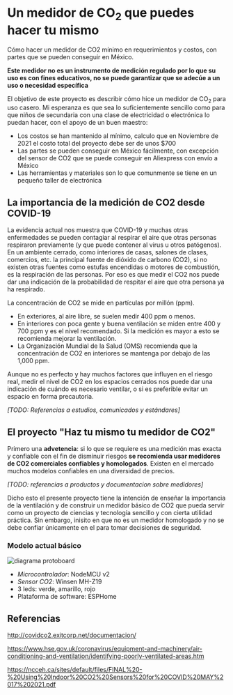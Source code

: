 # Un medidor de CO<sub>2</sub> que puedes hacer tu mismo

Cómo hacer un medidor de CO2 mínimo en requerimientos y costos, con partes que se pueden conseguir en México.

**Este medidor no es un instrumento de medición regulado por lo que su uso es con fines educativos, no se puede garantizar que se adecúe a un uso o necesidad específica**

El objetivo de este proyecto es describir cómo hice un medidor de CO<sub>2</sub> para uso casero. Mi esperanza es que sea lo suficientemente sencillo como para que niños de secundaria con una clase de electricidad o electrónica lo puedan hacer, con el apoyo de un buen maestro:

- Los costos se han mantenido al mínimo, calculo que en Noviembre de 2021 el costo total del proyecto debe ser de unos $700
- Las partes se pueden conseguir en México fácilmente, con excepción del sensor de CO2 que se puede conseguir en Aliexpress con envío a México
- Las herramientas y materiales son lo que comunmente se tiene en un pequeño taller de electrónica

## La importancia de la medición de CO2 desde COVID-19

La evidencia actual nos muestra que COVID-19 y muchas otras enfermedades se pueden contagiar al respirar el aire que otras personas respiraron previamente (y que puede contener al virus u otros patógenos). En un ambiente cerrado, como interiores de casas, salones de clases, comercios, etc. la principal fuente de dióxido de carbono (CO2), si no existen otras fuentes como estufas encendidas o motores de combustión, es la respiración de las personas. Por eso es que medir el CO2 nos puede dar una indicación de la probabilidad de respitar el aire que otra persona ya ha respirado. 

La concentración de CO2 se mide en partículas por millón (ppm).
 
- En exteriores, al aire libre, se suelen medir 400 ppm o menos. 
- En interiores con poca gente y buena ventilación se miden entre 400 y 700 ppm y es el nivel recomendado. Si la medición es mayor a esto se recomienda mejorar la ventilación.
- La Organización Mundial de la Salud (OMS) recomienda que la concentración de CO2 en interiores se mantenga por debajo de las 1,000 ppm.

Aunque no es perfecto y hay muchos factores que influyen en el riesgo real, medir el nivel de CO2 en los espacios cerrados nos puede dar una indicación de cuándo es necesario ventilar, o si es preferible evitar un espacio en forma precautoria.

*[TODO: Referencias a estudios, comunicados y estándares]*

## El proyecto "Haz tu mismo tu medidor de CO2"

Primero una **advetencia**: si lo que se requiere es una medición mas exacta y confiable con el fin de disminuir riesgos **se recomienda usar medidores de CO2 comerciales confiables y homologados**. Existen en el mercado muchos modelos confiables en una diversidad de precios. 

*[TODO: referencias a productos y documentacion sobre medidores]*

Dicho esto el presente proyecto tiene la intención de enseñar la importancia de la ventilación y de construir un medidor básico de CO2 que pueda servir como un proyecto de ciencias y tecnología sencillo y con cierta utilidad práctica. Sin embargo, inisito en que no es un medidor homologado y no se debe confiar únicamente en el para tomar decisiones de seguridad.


### Modelo actual básico

![diagrama protoboard](/medidor_co2/assets/images/nodemcu-3led_bb.png)



- *Microcontrolador*: NodeMCU v2
- *Sensor CO2*: Winsen MH-Z19
- 3 leds: verde, amarillo, rojo
- Plataforma de software: ESPHome

## Referencias

http://covidco2.exitcorp.net/documentacion/

https://www.hse.gov.uk/coronavirus/equipment-and-machinery/air-conditioning-and-ventilation/identifying-poorly-ventilated-areas.htm

https://ncceh.ca/sites/default/files/FINAL%20-%20Using%20Indoor%20CO2%20Sensors%20for%20COVID%20MAY%2017%202021.pdf



